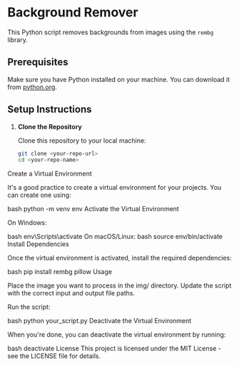 # Background Remover

This Python script removes backgrounds from images using the `rembg` library.

## Prerequisites

Make sure you have Python installed on your machine. You can download it from [python.org](https://www.python.org/downloads/).

## Setup Instructions

1. **Clone the Repository**

   Clone this repository to your local machine:

   ```bash
   git clone <your-repo-url>
   cd <your-repo-name>
Create a Virtual Environment

It's a good practice to create a virtual environment for your projects. You can create one using:

bash
python -m venv env
Activate the Virtual Environment

On Windows:

bash
env\Scripts\activate
On macOS/Linux:
bash
source env/bin/activate
Install Dependencies

Once the virtual environment is activated, install the required dependencies:

bash
pip install rembg pillow
Usage

Place the image you want to process in the img/ directory. Update the script with the correct input and output file paths.

Run the script:

bash
python your_script.py
Deactivate the Virtual Environment

When you're done, you can deactivate the virtual environment by running:

bash
deactivate
License
This project is licensed under the MIT License - see the LICENSE file for details.





